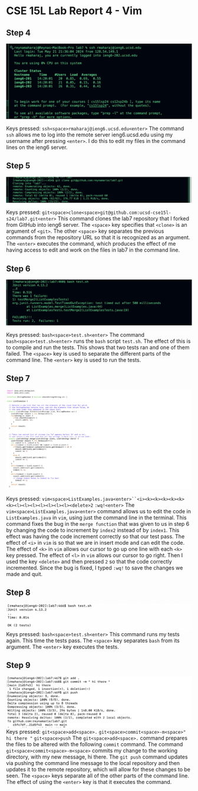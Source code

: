 # CSE 15L Lab Report 4 - Vim 

## Step 4

![Image](loginieng6.jpg)

Keys pressed: `ssh<space>rmaharaj@ieng6.ucsd.edu<enter>`
The  command  `ssh` allows me to log into the remote server ieng6.ucsd.edu using my username after pressing `<enter>`. I do this to edit my files in the command lines on the ieng6 server. 


## Step 5
![Image](ieng6clone.jpg)

Keys pressed: `git<space>clone<space>git@github.com:ucsd-cse15l-s24/lab7.git<enter>`
This command clones the lab7 repository that I forked from GitHub into ieng6 server.  The `<space>` key specifies that `<clone>` is an argument of `<git>`. The other `<space>` key  separates the previous commands from the repository URL so that it is recognized as an argument. The `<enter>` executes  the command, which produces the effect of me having access to edit and work on the files in lab7 in the command line. 


## Step 6
![Image](iengfail.jpg)

Keys pressed: `bash<space>test.sh<enter>`
The command `bash<space>test.sh<enter>` runs the `bash` script `test.sh`. The effect of this is to compile and run the tests. This shows that two tests ran and one of them failed. The `<space>` key  is used to separate the different parts of the command line.  The `<enter>` key is used to run the tests.


## Step 7
![Image](newpasstest.jpg)

Keys pressed: `vim<space>ListExamples.java<enter>``<i><k><k><k><k><k><k><l><l><l><l><l><l><l><delete>2` `:wq!<enter>`
The  `vim<space>ListExamples.java<enter>` command allows us to edit the code in `ListExamples.java` in `vim`, using just the command line in the terminal. 
This command fixes the bug in the `merge function` that was given to us in step 6 by changing the code to increment by `index2` instead of by `index1`. This effect was having the code increment correctly so that our test pass. The effect of `<i>` in `vim` is so that we are in insert mode and can edit the code. The effect of `<k>` in `vim` allows our cursor to go up one line with each `<k>` key pressed. The effect of `<l>` in `vim` allows our cursor to go right. Then I used the key `<delete>` and then pressed `2` so that the code correctly incremented.  Since the bug is fixed, I typed `:wq!` to save the changes we made and quit. 

## Step 8
![Image](logieng6.jpg)
Keys pressed: `bash<space>test.sh<enter>`
This command runs my tests again. This time the tests pass. The `<space>` key separates `bash` from its argument. The `<enter>` key executes the tests. 

## Step 9
![Image](commitandpush.jpg)
Keys pressed: `git<space>add<space>.` `git<space>commit<space>-m<space>" hi there "` `git<space>push` 
The `git<space>add<space>.` command prepares the files to be altered with the following `commit` command. The command `git<space>commit<space>-m<space>` commits my change to the working directory, with my new message, hi there. The `git push` command updates via pushing the command line message to the local repository and then updates it to the remote repository, which will allow for these changes to be seen. The `<space>` keys separate all of the other parts of the command line. The effect of using the `<enter>` key is that it executes the command.  

